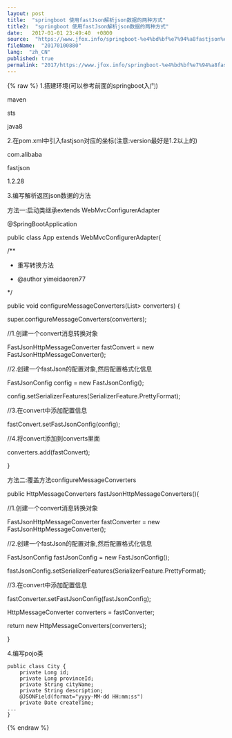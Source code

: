 ```yaml
---
layout: post
title:  "springboot 使用fastJson解析json数据的两种方式"
title2:  "springboot 使用fastJson解析json数据的两种方式"
date:   2017-01-01 23:49:40  +0800
source:  "https://www.jfox.info/springboot-%e4%bd%bf%e7%94%a8fastjson%e8%a7%a3%e6%9e%90json%e6%95%b0%e6%8d%ae%e7%9a%84%e4%b8%a4%e7%a7%8d%e6%96%b9%e5%bc%8f.html"
fileName:  "20170100880"
lang:  "zh_CN"
published: true
permalink: "2017/https://www.jfox.info/springboot-%e4%bd%bf%e7%94%a8fastjson%e8%a7%a3%e6%9e%90json%e6%95%b0%e6%8d%ae%e7%9a%84%e4%b8%a4%e7%a7%8d%e6%96%b9%e5%bc%8f.html"
---
```

{% raw %}
1.搭建环境(可以参考前面的springboot入门)

 maven

 sts

 java8

2.在pom.xml中引入fastjson对应的坐标(注意:version最好是1.2以上的)

com.alibaba

fastjson

1.2.28

3.编写解析返回json数据的方法

 方法一:启动类继承extends WebMvcConfigurerAdapter

 

  @SpringBootApplication 
 

public class App extends WebMvcConfigurerAdapter{ 
 

 /** 
 

 * 重写转换方法 
 

 * @author yimeidaoren77 
 

 */ 
 

 public void configureMessageConverters(List> converters) { 
 

 super.configureMessageConverters(converters); 
 

 //1.创建一个convert消息转换对象 
 

 FastJsonHttpMessageConverter fastConvert = new FastJsonHttpMessageConverter(); 
 

 //2.创建一个fastJson的配置对象,然后配置格式化信息 
 

 FastJsonConfig config = new FastJsonConfig(); 
 

 config.setSerializerFeatures(SerializerFeature.PrettyFormat); 
 

 //3.在convert中添加配置信息 
 

 fastConvert.setFastJsonConfig(config); 
 

 //4.将convert添加到converts里面 
 

 converters.add(fastConvert); 
 

 } 
 

 方法二:覆盖方法configureMessageConverters

 

  public HttpMessageConverters fastJsonHttpMessageConverters(){ 
 

 //1.创建一个convert消息转换对象 
 

 FastJsonHttpMessageConverter fastConverter = new FastJsonHttpMessageConverter(); 
 

 //2.创建一个fastJson的配置对象,然后配置格式化信息 
 

 FastJsonConfig fastJsonConfig = new FastJsonConfig(); 
 

 fastJsonConfig.setSerializerFeatures(SerializerFeature.PrettyFormat); 
 

 //3.在convert中添加配置信息 
 

 fastConverter.setFastJsonConfig(fastJsonConfig); 
 

 HttpMessageConverter converters = fastConverter; 
 

 return new HttpMessageConverters(converters); 
 
 } 
 

4.编写pojo类

    public class City {
    	private Long id;
    	private Long provinceId;
    	private String cityName;
    	private String description;
    	@JSONField(format="yyyy-MM-dd HH:mm:ss")
    	private Date createTime;
    ...
    }
{% endraw %}